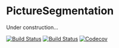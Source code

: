 # PictureSegmentation
Under construction...

[![Build Status](https://travis-ci.com/zygmuntszpak/PictureSegmentation.jl.svg?branch=master)](https://travis-ci.com/zygmuntszpak/PictureSegmentation.jl)
[![Build Status](https://ci.appveyor.com/api/projects/status/github/zygmuntszpak/PictureSegmentation.jl?svg=true)](https://ci.appveyor.com/project/zygmuntszpak/PictureSegmentation-jl)
[![Codecov](https://codecov.io/gh/zygmuntszpak/PictureSegmentation.jl/branch/master/graph/badge.svg)](https://codecov.io/gh/zygmuntszpak/PictureSegmentation.jl)
